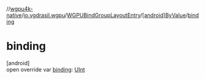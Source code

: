 //[wgpu4k-native](../../../../index.md)/[io.ygdrasil.wgpu](../../index.md)/[WGPUBindGroupLayoutEntry](../index.md)/[[android]ByValue](index.md)/[binding](binding.md)

# binding

[android]\
open override var [binding](binding.md): [UInt](https://kotlinlang.org/api/core/kotlin-stdlib/kotlin/-u-int/index.html)